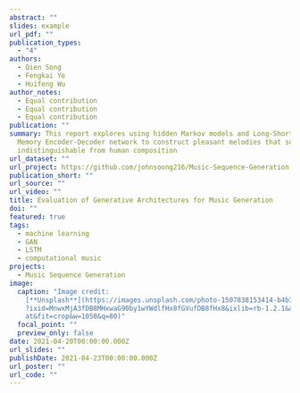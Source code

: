 ```yaml
---
abstract: ""
slides: example
url_pdf: ""
publication_types:
  - "4"
authors:
  - Qien Song
  - Fengkai Ye
  - Huifeng Wu
author_notes:
  - Equal contribution
  - Equal contribution
  - Equal contribution
publication: ""
summary: This report explores using hidden Markov models and Long-Short Term
  Memory Encoder-Decoder network to construct pleasant melodies that sound
  indistinguishable from human composition
url_dataset: ""
url_project: https://github.com/johnsoong216/Music-Sequence-Generation
publication_short: ""
url_source: ""
url_video: ""
title: Evaluation of Generative Architectures for Music Generation
doi: ""
featured: true
tags:
  - machine learning
  - GAN
  - LSTM
  - computational music
projects:
  - Music Sequence Generation
image:
  caption: "Image credit:
    [**Unsplash**](https://images.unsplash.com/photo-1507838153414-b4b713384a76\
    ?ixid=MnwxMjA3fDB8MHxwaG90by1wYWdlfHx8fGVufDB8fHx8&ixlib=rb-1.2.1&auto=form\
    at&fit=crop&w=1050&q=80)"
  focal_point: ""
  preview_only: false
date: 2021-04-20T00:00:00.000Z
url_slides: ""
publishDate: 2021-04-23T00:00:00.000Z
url_poster: ""
url_code: ""
---
```


